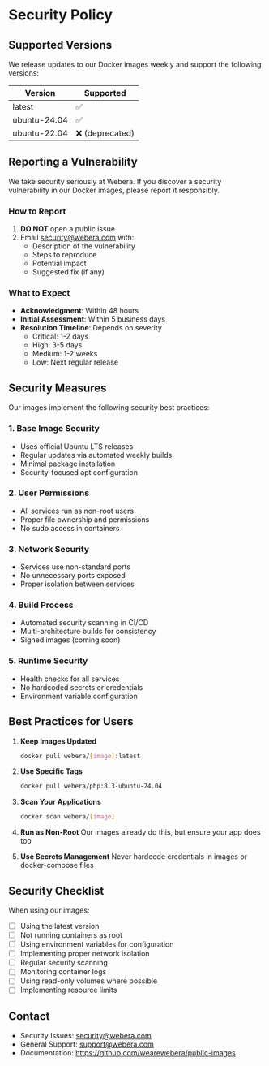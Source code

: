 # Security Policy

## Supported Versions

We release updates to our Docker images weekly and support the following versions:

| Version | Supported          |
| ------- | ------------------ |
| latest  | :white_check_mark: |
| ubuntu-24.04 | :white_check_mark: |
| ubuntu-22.04 | :x: (deprecated) |

## Reporting a Vulnerability

We take security seriously at Webera. If you discover a security vulnerability in our Docker images, please report it responsibly.

### How to Report

1. **DO NOT** open a public issue
2. Email security@webera.com with:
   - Description of the vulnerability
   - Steps to reproduce
   - Potential impact
   - Suggested fix (if any)

### What to Expect

- **Acknowledgment**: Within 48 hours
- **Initial Assessment**: Within 5 business days
- **Resolution Timeline**: Depends on severity
  - Critical: 1-2 days
  - High: 3-5 days
  - Medium: 1-2 weeks
  - Low: Next regular release

## Security Measures

Our images implement the following security best practices:

### 1. Base Image Security
- Uses official Ubuntu LTS releases
- Regular updates via automated weekly builds
- Minimal package installation
- Security-focused apt configuration

### 2. User Permissions
- All services run as non-root users
- Proper file ownership and permissions
- No sudo access in containers

### 3. Network Security
- Services use non-standard ports
- No unnecessary ports exposed
- Proper isolation between services

### 4. Build Process
- Automated security scanning in CI/CD
- Multi-architecture builds for consistency
- Signed images (coming soon)

### 5. Runtime Security
- Health checks for all services
- No hardcoded secrets or credentials
- Environment variable configuration

## Best Practices for Users

1. **Keep Images Updated**
   ```bash
   docker pull webera/[image]:latest
   ```

2. **Use Specific Tags**
   ```bash
   docker pull webera/php:8.3-ubuntu-24.04
   ```

3. **Scan Your Applications**
   ```bash
   docker scan webera/[image]
   ```

4. **Run as Non-Root**
   Our images already do this, but ensure your app does too

5. **Use Secrets Management**
   Never hardcode credentials in images or docker-compose files

## Security Checklist

When using our images:

- [ ] Using the latest version
- [ ] Not running containers as root
- [ ] Using environment variables for configuration
- [ ] Implementing proper network isolation
- [ ] Regular security scanning
- [ ] Monitoring container logs
- [ ] Using read-only volumes where possible
- [ ] Implementing resource limits

## Contact

- Security Issues: security@webera.com
- General Support: support@webera.com
- Documentation: https://github.com/wearewebera/public-images